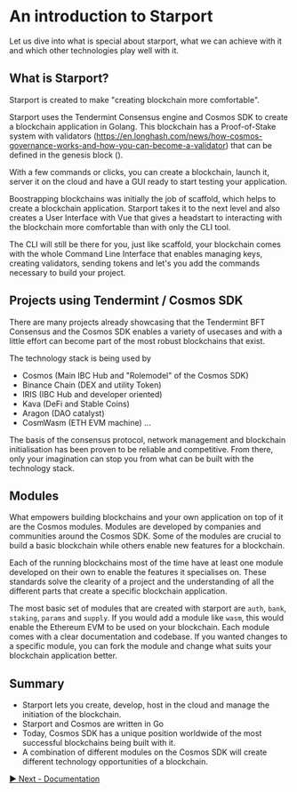 # An introduction to Starport

Let us dive into what is special about starport, what we can achieve with it and which other technologies play well with it.

## What is Starport?

Starport is created to make "creating blockchain more comfortable". 

Starport uses the Tendermint Consensus engine and Cosmos SDK to create a blockchain application in Golang. This blockchain has a Proof-of-Stake system with validators (https://en.longhash.com/news/how-cosmos-governance-works-and-how-you-can-become-a-validator) that can be defined in the genesis block (). 

With a few commands or clicks, you can create a blockchain, launch it, server it on the cloud and have a GUI ready to start testing your application.

Boostrapping blockchains was initially the job of scaffold, which helps to create a blockchain application. Starport takes it to the next level and also creates a User Interface with Vue that gives a headstart to interacting with the blockchain more comfortable than with only the CLI tool. 

The CLI will still be there for you, just like scaffold, your blockchain comes with the whole Command Line Interface that enables managing keys, creating validators, sending tokens and let's you add the commands necessary to build your project.

## Projects using Tendermint / Cosmos SDK

There are many projects already showcasing that the Tendermint BFT Consensus and the Cosmos SDK enables a variety of usecases and with a little effort can become part of the most robust blockchains that exist.

The technology stack is being used by 

- Cosmos (Main IBC Hub and "Rolemodel" of the Cosmos SDK)
- Binance Chain (DEX and utility Token)
- IRIS (IBC Hub and developer oriented)
- Kava (DeFi and Stable Coins)
- Aragon (DAO catalyst)
- CosmWasm (ETH EVM machine)
...

The basis of the consensus protocol, network management and blockchain initialisation has been proven to be reliable and competitive. From there, only your imagination can stop you from what can be built with the technology stack.

## Modules

What empowers building blockchains and your own application on top of it are the Cosmos modules. Modules are developed by companies and communities around the Cosmos SDK. Some of the modules are crucial to build a basic blockchain while others enable new features for a blockchain.

Each of the running blockchains most of the time have at least one module developed on their own to enable the features it specialises on. These standards solve the clearity of a project and the understanding of all the different parts that create a specific blockchain application.

The most basic set of modules that are created with starport are `auth`, `bank`, `staking`, `params` and `supply`. If you would add a module like `wasm`, this would enable the Ethereum EVM to be used on your blockchain. Each module comes with a clear documentation and codebase. If you wanted changes to a specific module, you can fork the module and change what suits your blockchain application better.


## Summary

- Starport lets you create, develop, host in the cloud and manage the initiation of the blockchain.
- Starport and Cosmos are written in Go
- Today, Cosmos SDK has a unique position worldwide of the most successful blockchains being built with it.
- A combination of different modules on the Cosmos SDK will create different technology opportunities of a blockchain.


[▶️ Next - Documentation](../../01_introduction/02_documentation_specification/02_documentation_specification.md)  
